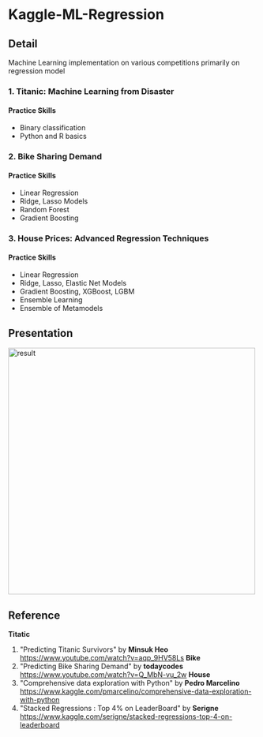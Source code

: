 # Kaggle-ML-Regression

## Detail
Machine Learning implementation on various competitions primarily on regression model

### 1. Titanic: Machine Learning from Disaster
####   Practice Skills
 - Binary classification
 - Python and R basics
  
### 2. Bike Sharing Demand
####   Practice Skills
 - Linear Regression
 - Ridge, Lasso Models
 - Random Forest
 - Gradient Boosting
  
### 3. House Prices: Advanced Regression Techniques
####   Practice Skills
 - Linear Regression
 - Ridge, Lasso, Elastic Net Models
 - Gradient Boosting, XGBoost, LGBM
 - Ensemble Learning
 - Ensemble of Metamodels

## Presentation
<img src="presentation.gif" alt="result" width="500">

## Reference
**Titatic**
1.  "Predicting Titanic Survivors" by **Minsuk Heo**
<br>https://www.youtube.com/watch?v=aqp_9HV58Ls
**Bike**
1. "Predicting Bike Sharing Demand" by **todaycodes**
<br>https://www.youtube.com/watch?v=Q_MbN-vu_2w 
**House**
1. "Comprehensive data exploration with Python" by **Pedro Marcelino** 
<br>https://www.kaggle.com/pmarcelino/comprehensive-data-exploration-with-python
2. "Stacked Regressions : Top 4% on LeaderBoard" by **Serigne**
<br>https://www.kaggle.com/serigne/stacked-regressions-top-4-on-leaderboard
